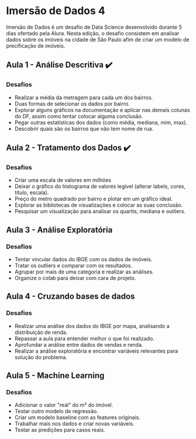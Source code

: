 # Imersão de Dados 4 

Imersão de Dados é um desafio de Data Science desenvolvido durante 5 dias ofertado pela Alura.
Nesta edição, o desafio consistem em analisar dados sobre os imóveis na cidade de São Paulo afim de criar um modelo de precificação de imóveis.

## Aula 1 - Análise Descritiva 	:heavy_check_mark:

### Desafios
* Realizar a média da metragem para cada um dos bairros. 
* Duas formas de selecionar os dados por bairro.
* Explorar alguns gráficos na documentação e aplicar nas demais colunas do DF, assim como tentar colocar alguma conclusão.
* Pegar outras estatísticas dos dados (como média, mediana, mim, max).
* Descobrir quais são os bairros que não tem nome de rua.

## Aula 2 - Tratamento dos Dados :heavy_check_mark:

### Desafios
* Criar uma escala de valores em milhões
*  Deixar o gráfico do histograma de valores legível (alterar labels, cores, título, escala).
*  Preço do metro quadrado por bairro e plotar em um gráfico ideal.
*  Explorar as bibliotecas de visualizações e colocar as suas conclusão.
*  Pesquisar um visualização para analisar os quartis, mediana e outliers.

## Aula 3 - Análise Exploratória

### Desafios
*  Tentar vincular dados do IBGE com os dados de imóveis.
*  Tratar os outliers e comparar com os resultados.
*  Agrupar por mais de uma categoria e realizar as análises.
*  Organize o colab para deixar com cara de projeto.

## Aula 4 - Cruzando bases de dados

### Desafios
*  Realizar uma análise dos dados do IBGE por mapa, analisando a distribuição de renda.
*  Repassar a aula para entender melhor o que foi realizado.
*  Aprofundar a análise entre dados de vendas e renda.
*  Realizar a análise exploratória e encontrar variáveis relevantes para solução do problema.

## Aula 5 - Machine Learning

### Desafios
*  Adicionar o valor "real" do m² do imóvel.
*  Testar outro modelo de regressão.
*  Criar um modelo baseline com as features originais.
*  Trabalhar mais nos dados e criar novas variáveis.
*  Testar as predições para casos reais.


